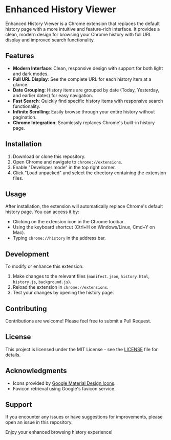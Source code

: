 # Enhanced History Viewer

Enhanced History Viewer is a Chrome extension that replaces the default history page with a more intuitive and feature-rich interface. It provides a clean, modern design for browsing your Chrome history with full URL display and improved search functionality.

## Features

- **Modern Interface**: Clean, responsive design with support for both light and dark modes.
- **Full URL Display**: See the complete URL for each history item at a glance.
- **Date Grouping**: History items are grouped by date (Today, Yesterday, and earlier dates) for easy navigation.
- **Fast Search**: Quickly find specific history items with responsive search functionality.
- **Infinite Scrolling**: Easily browse through your entire history without pagination.
- **Chrome Integration**: Seamlessly replaces Chrome's built-in history page.

## Installation

1. Download or clone this repository.
2. Open Chrome and navigate to `chrome://extensions`.
3. Enable "Developer mode" in the top right corner.
4. Click "Load unpacked" and select the directory containing the extension files.

## Usage

After installation, the extension will automatically replace Chrome's default history page. You can access it by:

- Clicking on the extension icon in the Chrome toolbar.
- Using the keyboard shortcut (Ctrl+H on Windows/Linux, Cmd+Y on Mac).
- Typing `chrome://history` in the address bar.

## Development

To modify or enhance this extension:

1. Make changes to the relevant files (`manifest.json`, `history.html`, `history.js`, `background.js`).
2. Reload the extension in `chrome://extensions`.
3. Test your changes by opening the history page.

## Contributing

Contributions are welcome! Please feel free to submit a Pull Request.

## License

This project is licensed under the MIT License - see the [LICENSE](LICENSE) file for details.

## Acknowledgments

- Icons provided by [Google Material Design Icons](https://material.io/resources/icons/).
- Favicon retrieval using Google's favicon service.

## Support

If you encounter any issues or have suggestions for improvements, please open an issue in this repository.

Enjoy your enhanced browsing history experience!

